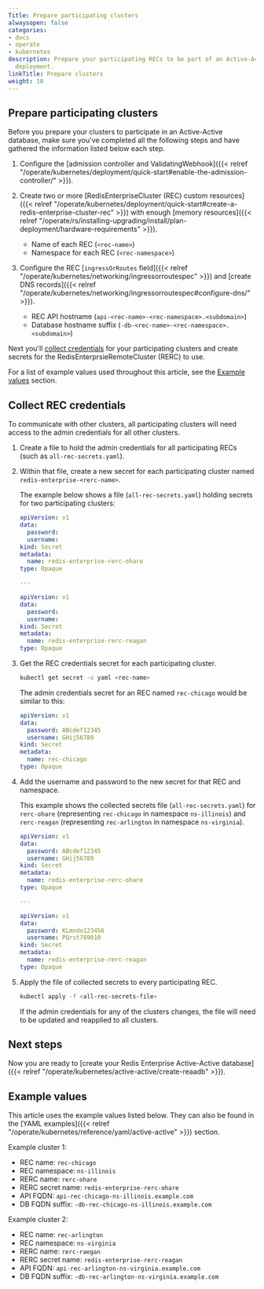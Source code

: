 ```yaml
---
Title: Prepare participating clusters
alwaysopen: false
categories:
- docs
- operate
- kubernetes
description: Prepare your participating RECs to be part of an Active-Active database
  deployment.
linkTitle: Prepare clusters
weight: 10
---
```


## Prepare participating clusters

Before you prepare your clusters to participate in an Active-Active database, make sure you've completed all the following steps and have gathered the information listed below each step.

1. Configure the [admission controller and ValidatingWebhook]({{< relref "/operate/kubernetes/deployment/quick-start#enable-the-admission-controller/" >}}).

2. Create two or more [RedisEnterpriseCluster (REC) custom resources]({{< relref "/operate/kubernetes/deployment/quick-start#create-a-redis-enterprise-cluster-rec" >}}) with enough [memory resources]({{< relref "/operate/rs/installing-upgrading/install/plan-deployment/hardware-requirements" >}}).
   * Name of each REC (`<rec-name>`)
   * Namespace for each REC (`<rec-namespace>`)

3. Configure the REC [`ingressOrRoutes` field]({{< relref "/operate/kubernetes/networking/ingressorroutespec" >}}) and [create DNS records]({{< relref "/operate/kubernetes/networking/ingressorroutespec#configure-dns/" >}}).
   * REC API hostname (`api-<rec-name>-<rec-namespace>.<subdomain>`)
   * Database hostname suffix (`-db-<rec-name>-<rec-namespace>.<subdomain>`)

Next you'll [collect credentials](#collect-rec-credentials) for your participating clusters and create secrets for the RedisEnterprsieRemoteCluster (RERC) to use.

For a list of example values used throughout this article, see the [Example values](#example-values) section.

## Collect REC credentials

To communicate with other clusters, all participating clusters will need access to the admin credentials for all other clusters.

1. Create a file to hold the admin credentials for all participating RECs (such as `all-rec-secrets.yaml`).

1. Within that file, create a new secret for each participating cluster named `redis-enterprise-<rerc-name>`.

    The example below shows a file (`all-rec-secrets.yaml`) holding secrets for two participating clusters:

    ```yaml
    apiVersion: v1
    data:
      password: 
      username: 
    kind: Secret
    metadata:
      name: redis-enterprise-rerc-ohare
    type: Opaque

    ---

    apiVersion: v1
    data:
      password: 
      username: 
    kind: Secret
    metadata:
      name: redis-enterprise-rerc-reagan
    type: Opaque

    ```

1. Get the REC credentials secret for each participating cluster.

    ```sh
    kubectl get secret -o yaml <rec-name>
    ```

    The admin credentials secret for an REC named `rec-chicago` would be similar to this:

    ```yaml
    apiVersion: v1
    data:
      password: ABcdef12345
      username: GHij56789
    kind: Secret
    metadata:
      name: rec-chicago
    type: Opaque
    ```

1. Add the username and password to the new secret for that REC and namespace.

    This example shows the collected secrets file (`all-rec-secrets.yaml`) for `rerc-ohare` (representing `rec-chicago` in namespace `ns-illinois`) and `rerc-reagan` (representing `rec-arlington` in namespace `ns-virginia`).

    ```yaml
    apiVersion: v1
    data:
      password: ABcdef12345
      username: GHij56789
    kind: Secret
    metadata:
      name: redis-enterprise-rerc-ohare
    type: Opaque

    ---

    apiVersion: v1
    data:
      password: KLmndo123456
      username: PQrst789010
    kind: Secret
    metadata:
      name: redis-enterprise-rerc-reagan
    type: Opaque

    ```

1. Apply the file of collected secrets to every participating REC.

    ```sh
    kubectl apply -f <all-rec-secrets-file>
    ```

   If the admin credentials for any of the clusters changes, the file will need to be updated and reapplied to all clusters.

## Next steps

Now you are ready to [create your Redis Enterprise Active-Active database]({{< relref "/operate/kubernetes/active-active/create-reaadb" >}}).

## Example values

This article uses the example values listed below. They can also be found in the [YAML examples]({{< relref "/operate/kubernetes/reference/yaml/active-active" >}}) section.

Example cluster 1:

* REC name: `rec-chicago`
* REC namespace: `ns-illinois`
* RERC name: `rerc-ohare`
* RERC secret name: `redis-enterprise-rerc-ohare`
* API FQDN: `api-rec-chicago-ns-illinois.example.com`
* DB FQDN suffix: `-db-rec-chicago-ns-illinois.example.com`

Example cluster 2:

* REC name: `rec-arlington`
* REC namespace: `ns-virginia`
* RERC name: `rerc-raegan`
* RERC secret name: `redis-enterprise-rerc-reagan`
* API FQDN: `api-rec-arlington-ns-virginia.example.com`
* DB FQDN suffix: `-db-rec-arlington-ns-virginia.example.com`
